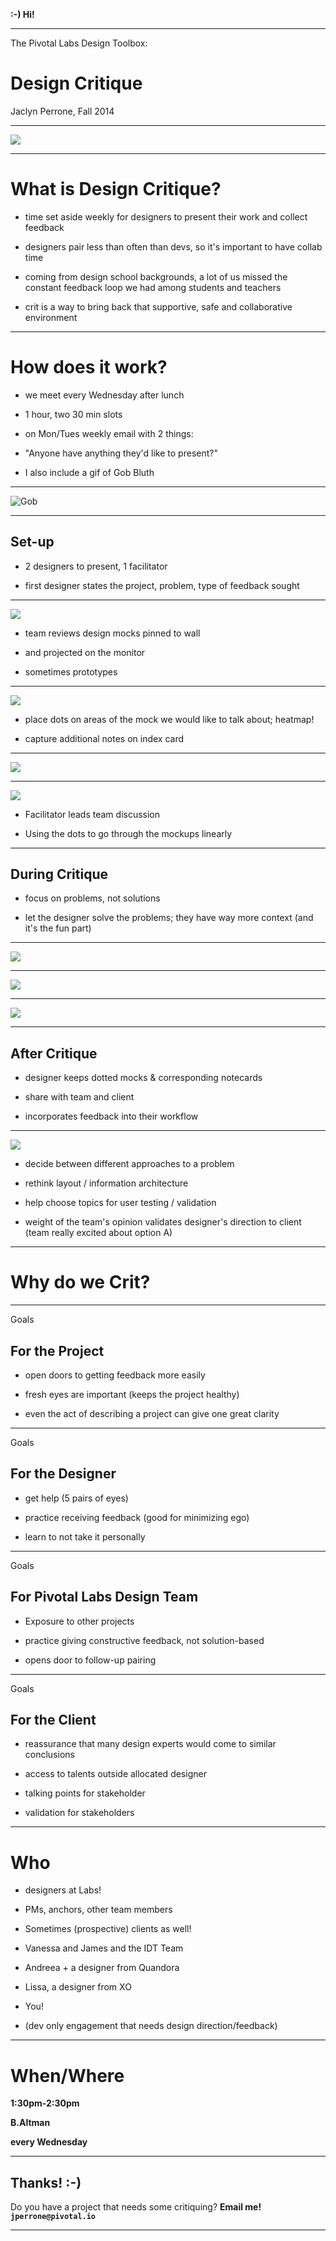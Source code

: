 **:-) Hi!**

---

The Pivotal Labs Design Toolbox:

# Design Critique

Jaclyn Perrone, Fall 2014

---

![](images/Invision_PivotalLabs_081314_0374_a.jpg)

---

# What is Design Critique?
- time set aside weekly for designers to present their work and collect feedback

- designers pair less than often than devs, so it's important to have collab time

- coming from design school backgrounds, a lot of us missed the constant feedback loop we had among students and teachers

- crit is a way to bring back that supportive, safe and collaborative environment


---

# How does it work?
- we meet every Wednesday after lunch

- 1 hour, two 30 min slots

- on Mon/Tues weekly email with 2 things:

- "Anyone have anything they'd like to present?"

- I also include a gif of Gob Bluth

---

![Gob](images/gob.gif)

---

## Set-up

- 2 designers to present, 1 facilitator

- first designer states the project, problem, type of feedback sought


---

![](images/Invision_PivotalLabs_081314_0366_a.jpg)

- team reviews design mocks pinned to wall

- and projected on the monitor

- sometimes prototypes

---

![](images/Invision_PivotalLabs_081314_0388_a.jpg)

- place dots on areas of the mock we would like to talk about; heatmap!

- capture additional notes on index card

---

![](images/Invision_PivotalLabs_081314_0378_a.jpg)

---

![](images/Invision_PivotalLabs_081314_0423_a.jpg)

- Facilitator leads team discussion

- Using the dots to go through the mockups linearly

---

## During Critique

- focus on problems, not solutions

- let the designer solve the problems; they have way more context (and it's the fun part)

---

![](images/Invision_PivotalLabs_081314_0439_a.jpg)

---

![](images/Invision_PivotalLabs_081314_0450_a.jpg)

---

![](images/Invision_PivotalLabs_081314_0454_a.jpg)

---

## After Critique

- designer keeps dotted mocks & corresponding notecards

- share with team and client

- incorporates feedback into their workflow

---

![](images/result.jpg)

- decide between different approaches to a problem

- rethink layout / information architecture

- help choose topics for user testing / validation

- weight of the team's opinion validates designer's direction to client (team really excited about option A)

---

# Why do we Crit?

---

Goals

## For the Project
- open doors to getting feedback more easily

- fresh eyes are important (keeps the project healthy)

- even the act of describing a project can give one great clarity

---

Goals

## For the Designer
- get help (5 pairs of eyes)

- practice receiving feedback (good for minimizing ego)

- learn to not take it personally

---

Goals

## For Pivotal Labs Design Team
- Exposure to other projects

- practice giving constructive feedback, not solution-based

- opens door to follow-up pairing

---

Goals

## For the Client

- reassurance that many design experts would come to similar conclusions

- access to talents outside allocated designer

- talking points for stakeholder

- validation for stakeholders

---

# Who

- designers at Labs!

- PMs, anchors, other team members

- Sometimes (prospective) clients as well!

- Vanessa and James and the IDT Team

- Andreea + a designer from Quandora

- Lissa, a designer from XO

- You!

- (dev only engagement that needs design direction/feedback)

---

# When/Where

**1:30pm-2:30pm**

**B.Altman**

**every Wednesday**

---

## Thanks! :-)

Do you have a project that needs some critiquing?
**Email me! `jperrone@pivotal.io`**

---
<script src="js/impressConsole.js"></script>
<script src="js/jquery.js"></script>

<script>
  $(document).ready(function(){
     $("ul").wrap("<div class='notes'></div>");
     // $("li strong").wrap("<div class='notes'></div>");
     impressConsole().init();
     // impressConsole().open(); // for console to open automatically
   });
</script>

